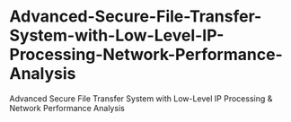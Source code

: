 # Advanced-Secure-File-Transfer-System-with-Low-Level-IP-Processing-Network-Performance-Analysis
Advanced Secure File Transfer System with Low-Level IP Processing &amp; Network Performance Analysis
